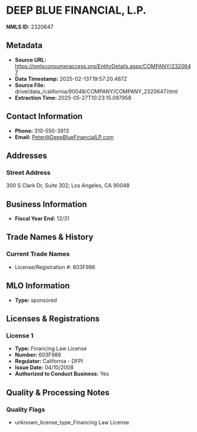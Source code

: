 # DEEP BLUE FINANCIAL, L.P.

**NMLS ID:** 2320647

## Metadata
- **Source URL:** https://nmlsconsumeraccess.org/EntityDetails.aspx/COMPANY/2320647
- **Data Timestamp:** 2025-02-13T19:57:20.487Z
- **Source File:** drive/data_/california/90048/COMPANY/COMPANY_2320647.html
- **Extraction Time:** 2025-05-27T10:23:15.097958

## Contact Information
- **Phone:** 310-550-3913
- **Email:** Peter@DeepBlueFinancialLP.com

## Addresses
### Street Address
300 S Clark Dr, Suite 302; Los Angeles, CA 90048

## Business Information
- **Fiscal Year End:** 12/31

## Trade Names & History
### Current Trade Names
- License/Registration #: 603F986

## MLO Information
- **Type:** sponsored

## Licenses & Registrations

### License 1
- **Type:** Financing Law License
- **Number:** 603F986
- **Regulator:** California - DFPI
- **Issue Date:** 04/10/2008
- **Authorized to Conduct Business:** Yes

## Quality & Processing Notes
### Quality Flags
- unknown_license_type_Financing Law License
